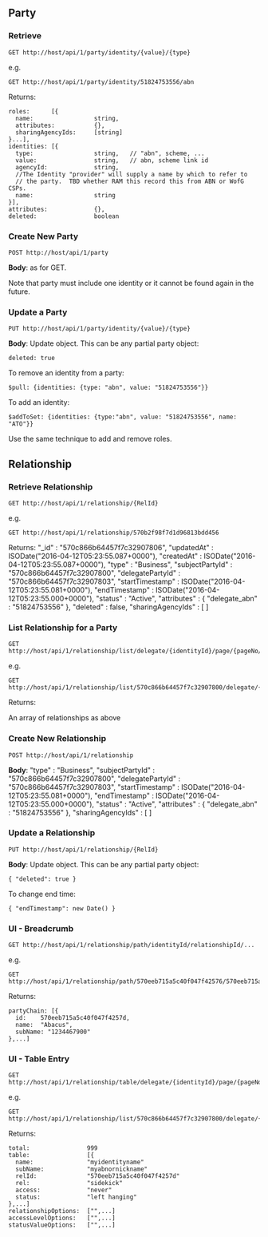 ## Party
### Retrieve

    GET http://host/api/1/party/identity/{value}/{type}

e.g.

    GET http://host/api/1/party/identity/51824753556/abn
    
Returns:

    roles:      [{
      name:                 string,
      attributes:           {},
      sharingAgencyIds:     [string]
    }...],
    identities: [{
      type:                 string,   // "abn", scheme, ...
      value:                string,   // abn, scheme link id
      agencyId:             string,
      //The Identity "provider" will supply a name by which to refer to
      // the party.  TBD whether RAM this record this from ABN or WofG CSPs.   
      name:                 string
    }],
    attributes:             {},
    deleted:                boolean

### Create New Party

    POST http://host/api/1/party
    
**Body**: as for GET.

Note that party must include one identity or it cannot be found again in the future.

### Update a Party

    PUT http://host/api/1/party/identity/{value}/{type}

**Body**: Update object. This can be any partial party object:

    deleted: true

To remove an identity from a party:

    $pull: {identities: {type: "abn", value: "51824753556"}}
    
To add an identity:

    $addToSet: {identities: {type:"abn", value: "51824753556", name: "ATO"}}
    
Use the same technique to add and remove roles.

## Relationship

### Retrieve Relationship

    GET http://host/api/1/relationship/{RelId}

e.g.

    GET http://host/api/1/relationship/570b2f98f7d1d96813bdd456
    
Returns:
    "_id" : "570c866b64457f7c32907806", 
    "updatedAt" : ISODate("2016-04-12T05:23:55.087+0000"), 
    "createdAt" : ISODate("2016-04-12T05:23:55.087+0000"), 
    "type" : "Business", 
    "subjectPartyId" : "570c866b64457f7c32907800", 
    "delegatePartyId" : "570c866b64457f7c32907803", 
    "startTimestamp" : ISODate("2016-04-12T05:23:55.081+0000"), 
    "endTimestamp" : ISODate("2016-04-12T05:23:55.000+0000"), 
    "status" : "Active", 
    "attributes" : {
        "delegate_abn" : "51824753556"
    }, 
    "deleted" : false, 
    "sharingAgencyIds" : [
    ]

### List Relationship for a Party

    GET http://host/api/1/relationship/list/delegate/{identityId}/page/{pageNo/size/{itemsPerPage}

e.g.

    GET http://host/api/1/relationship/list/570c866b64457f7c32907800/delegate/{PartyId}/page/0/size/50
    
Returns:

An array of relationships as above


### Create New Relationship

    POST http://host/api/1/relationship
    
**Body**: 
    "type" : "Business", 
    "subjectPartyId" : "570c866b64457f7c32907800", 
    "delegatePartyId" : "570c866b64457f7c32907803", 
    "startTimestamp" : ISODate("2016-04-12T05:23:55.081+0000"), 
    "endTimestamp" : ISODate("2016-04-12T05:23:55.000+0000"), 
    "status" : "Active", 
    "attributes" : {
        "delegate_abn" : "51824753556"
    }, 
    "sharingAgencyIds" : [
    ]

### Update a Relationship

    PUT http://host/api/1/relationship/{RelId}

**Body**: Update object. This can be any partial party object:

    { "deleted": true }

To change end time:

    { "endTimestamp": new Date() }

### UI - Breadcrumb

    GET http://host/api/1/relationship/path/identityId/relationshipId/...

e.g.

    GET http://host/api/1/relationship/path/570eeb715a5c40f047f42576/570eeb715a5c40f047f4257c/570eeb715a5c40f047f4257d

Returns:

    partyChain: [{
      id:    570eeb715a5c40f047f4257d,
      name:  "Abacus",
      subName: "1234467900"
    },...]

### UI - Table Entry


    GET http://host/api/1/relationship/table/delegate/{identityId}/page/{pageNo/size/{itemsPerPage}

e.g.

    GET http://host/api/1/relationship/list/570c866b64457f7c32907800/delegate/{PartyId}/page/0/size/50
    
Returns:

    total:                999
    table:                [{
      name:               "myidentityname"
      subName:            "myabnornickname"
      relId:              "570eeb715a5c40f047f4257d"
      rel:                "sidekick"
      access:             "never"
      status:             "left hanging"
    },...]
    relationshipOptions:  ["",...]
    accessLevelOptions:   ["",...]
    statusValueOptions:   ["",...]

